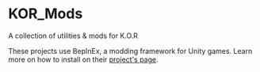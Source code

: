 # KOR_Mods
A collection of utilities &amp; mods for K.O.R

These projects use BepInEx, a modding framework for Unity games.
Learn more on how to install on their [project's page](https://github.com/BepInEx/BepInEx).